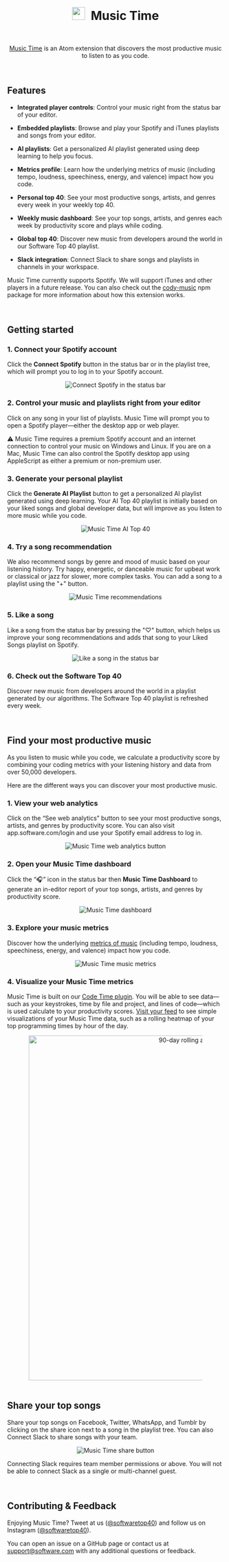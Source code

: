 <br />

<h1 align="center">
  <img src="https://swdc-vscode.s3-us-west-1.amazonaws.com/software-headphones.png" height="30px" />&nbsp
  Music Time
</h1>

<br />

<p align="center"><a href="https://www.software.com">Music Time</a> is an Atom extension that discovers the most productive music to listen to as you code.
</p>

<br />

<!--
<p align="center">
  <a href="https://marketplace.visualstudio.com/items?itemName=softwaredotcom.music-time">
    <img alt="Marketplace" src="https://vsmarketplacebadge.apphb.com/version-short/softwaredotcom.music-time.svg"></a>
  <a href="https://marketplace.visualstudio.com/items?itemName=softwaredotcom.music-time">
    <img alt="Installs" src="https://vsmarketplacebadge.apphb.com/installs-short/softwaredotcom.music-time.svg"></a>
  <a href="https://marketplace.visualstudio.com/items?itemName=softwaredotcom.music-time">
    <img alt="Rating" src="https://vsmarketplacebadge.apphb.com/rating-short/softwaredotcom.music-time.svg"></a>
  <a href="https://aka.ms/vsls">
    <img alt="Live Share enabled" src="https://aka.ms/vsls-badge"></a>
</p>

<br />
-->

## Features

-   **Integrated player controls**: Control your music right from the status bar of your editor.

-   **Embedded playlists**: Browse and play your Spotify and iTunes playlists and songs from your editor.

-   **AI playlists**: Get a personalized AI playlist generated using deep learning to help you focus.

-   **Metrics profile**: Learn how the underlying metrics of music (including tempo, loudness, speechiness, energy, and valence) impact how you code.

-   **Personal top 40**: See your most productive songs, artists, and genres every week in your weekly top 40.

-   **Weekly music dashboard**: See your top songs, artists, and genres each week by productivity score and plays while coding.

-   **Global top 40**: Discover new music from developers around the world in our Software Top 40 playlist.

-   **Slack integration**: Connect Slack to share songs and playlists in channels in your workspace.

Music Time currently supports Spotify. We will support iTunes and other players in a future release. You can also check out the [cody-music](https://www.npmjs.com/package/cody-music) npm package for more information about how this extension works.

<br />

## Getting started

### **1. Connect your Spotify account**

Click the **Connect Spotify** button in the status bar or in the playlist tree, which will prompt you to log in to your Spotify account.

<p align="center" style="margin: 0 10%">
  <img src="https://swdc-atom.s3-us-west-1.amazonaws.com/music-time-connect-spotify.png" alt="Connect Spotify in the status bar" />
</p>

### **2. Control your music and playlists right from your editor**

Click on any song in your list of playlists. Music Time will prompt you to open a Spotify player—either the desktop app or web player.

⚠️ Music Time requires a premium Spotify account and an internet connection to control your music on Windows and Linux. If you are on a Mac, Music Time can also control the Spotify desktop app using AppleScript as either a premium or non-premium user.

### **3. Generate your personal playlist**

Click the **Generate AI Playlist** button to get a personalized AI playlist generated using deep learning. Your AI Top 40 playlist is initially based on your liked songs and global developer data, but will improve as you listen to more music while you code.

<p align="center" style="margin: 0 10%">
  <img src="https://swdc-atom.s3-us-west-1.amazonaws.com/music-time-ai-playlist.png" alt="Music Time AI Top 40" />
</p>

### **4. Try a song recommendation**

We also recommend songs by genre and mood of music based on your listening history. Try happy, energetic, or danceable music for upbeat work or classical or jazz for slower, more complex tasks. You can add a song to a playlist using the "+" button.

<p align="center" style="margin: 0 10%">
  <img src="https://swdc-atom.s3-us-west-1.amazonaws.com/music-time-recommendations.png" alt="Music Time recommendations" />
</p>

### **5. Like a song**

Like a song from the status bar by pressing the "♡" button, which helps us improve your song recommendations and adds that song to your Liked Songs playlist on Spotify.

<p align="center" style="margin: 0 10%">
  <img src="https://swdc-atom.s3-us-west-1.amazonaws.com/music-time-player-controls.png" alt="Like a song in the status bar" />
</p>

### **6. Check out the Software Top 40**

Discover new music from developers around the world in a playlist generated by our algorithms. The Software Top 40 playlist is refreshed every week.

<br />

## Find your most productive music

As you listen to music while you code, we calculate a productivity score by combining your coding metrics with your listening history and data from over 50,000 developers.

Here are the different ways you can discover your most productive music.

### **1. View your web analytics**

Click on the “See web analytics” button to see your most productive songs, artists, and genres by productivity score. You can also visit app.software.com/login and use your Spotify email address to log in.

<p align="center" style="margin: 0 10%">
  <img src="https://swdc-atom.s3-us-west-1.amazonaws.com/music-time-see-web-analytics.png" alt="Music Time web analytics button" />
</p>

### **2. Open your Music Time dashboard**

Click the “🎧” icon in the status bar then **Music Time Dashboard** to generate an in-editor report of your top songs, artists, and genres by productivity score.

<p align="center" style="margin: 0 10%">
  <img src="https://swdc-atom.s3-us-west-1.amazonaws.com/music-time-open-dashboard.png" alt="Music Time dashboard" />
</p>

### **3. Explore your music metrics**

Discover how the underlying [metrics of music](https://app.software.com/music/metrics) (including tempo, loudness, speechiness, energy, and valence) impact how you code.

<p align="center" style="margin: 0 10%">
  <img src="https://swdc-vscode.s3-us-west-1.amazonaws.com/music-metrics.png" alt="Music Time music metrics" />
</p>

### **4. Visualize your Music Time metrics**

Music Time is built on our [Code Time plugin](https://github.com/swdotcom/swdc-vscode). You will be able to see data—such as your keystrokes, time by file and project, and lines of code—which is used calculate to your productivity scores. [Visit your feed](https://app.software.com) to see simple visualizations of your Music Time data, such as a rolling heatmap of your top programming times by hour of the day.

<p align="center" style="margin: 0 10%">
  <img src="https://swdc-vscode.s3-us-west-1.amazonaws.com/average-heatmap.png" width="800px" alt="90-day rolling average heatmap" />
</p>

<br />

## Share your top songs

Share your top songs on Facebook, Twitter, WhatsApp, and Tumblr by clicking on the share icon next to a song in the playlist tree. You can also Connect Slack to share songs with your team.

<p align="center" style="margin: 0 10%">
  <img src="https://swdc-atom.s3-us-west-1.amazonaws.com/music-time-share-menu.png" alt="Music Time share button" />
</p>

Connecting Slack requires team member permissions or above. You will not be able to connect Slack as a single or multi-channel guest.

<br />

## Contributing & Feedback

Enjoying Music Time? Tweet at us ([@softwaretop40](https://twitter.com/softwaretop40)) and follow us on Instagram ([@softwaretop40](https://www.instagram.com/softwaretop40/)).

You can open an issue on a GitHub page or contact us at [support@software.com](mailto:support@software.com) with any additional questions or feedback.
